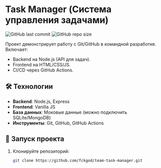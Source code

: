 # Task Manager (Система управления задачами)

![GitHub last commit](https://img.shields.io/github/last-commit/fckgod/team-task-manager?color=blue)
![GitHub repo size](https://img.shields.io/github/repo-size/fckgod/team-task-manager)

Проект демонстрирует работу с Git/GitHub в командной разработке. Включает:
- Backend на Node.js (API для задач).
- Frontend на HTML/CSS/JS.
- CI/CD через GitHub Actions.

## 🛠 Технологии
- **Backend**: Node.js, Express
- **Frontend**: Vanilla JS
- **База данных**: Моковые данные (можно подключить SQLite/MongoDB)
- **Инструменты**: Git, GitHub, GitHub Actions

## 🚀 Запуск проекта
1. Клонируйте репозиторий:
   ```bash
   git clone https://github.com/fckgod/team-task-manager.git
